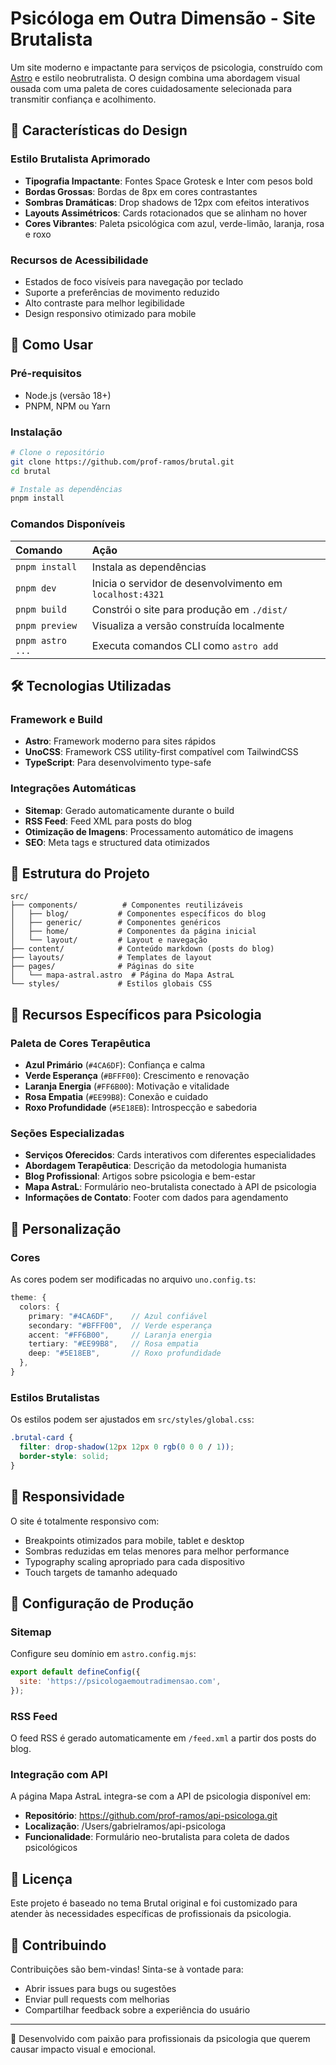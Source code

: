 # Psicóloga em Outra Dimensão - Site Brutalista

Um site moderno e impactante para serviços de psicologia, construído com [Astro](https://astro.build/) e estilo neobrutralista. O design combina uma abordagem visual ousada com uma paleta de cores cuidadosamente selecionada para transmitir confiança e acolhimento.

## 🎨 Características do Design

### Estilo Brutalista Aprimorado
- **Tipografia Impactante**: Fontes Space Grotesk e Inter com pesos bold
- **Bordas Grossas**: Bordas de 8px em cores contrastantes
- **Sombras Dramáticas**: Drop shadows de 12px com efeitos interativos
- **Layouts Assimétricos**: Cards rotacionados que se alinham no hover
- **Cores Vibrantes**: Paleta psicológica com azul, verde-limão, laranja, rosa e roxo

### Recursos de Acessibilidade
- Estados de foco visíveis para navegação por teclado
- Suporte a preferências de movimento reduzido
- Alto contraste para melhor legibilidade
- Design responsivo otimizado para mobile

## 🚀 Como Usar

### Pré-requisitos
- Node.js (versão 18+)
- PNPM, NPM ou Yarn

### Instalação

```bash
# Clone o repositório
git clone https://github.com/prof-ramos/brutal.git
cd brutal

# Instale as dependências
pnpm install
```

### Comandos Disponíveis

| Comando             | Ação                                               |
| :------------------ | :------------------------------------------------- |
| `pnpm install`      | Instala as dependências                            |
| `pnpm dev`          | Inicia o servidor de desenvolvimento em `localhost:4321` |
| `pnpm build`        | Constrói o site para produção em `./dist/`        |
| `pnpm preview`      | Visualiza a versão construída localmente           |
| `pnpm astro ...`    | Executa comandos CLI como `astro add`              |

## 🛠️ Tecnologias Utilizadas

### Framework e Build
- **Astro**: Framework moderno para sites rápidos
- **UnoCSS**: Framework CSS utility-first compatível com TailwindCSS
- **TypeScript**: Para desenvolvimento type-safe

### Integrações Automáticas
- **Sitemap**: Gerado automaticamente durante o build
- **RSS Feed**: Feed XML para posts do blog
- **Otimização de Imagens**: Processamento automático de imagens
- **SEO**: Meta tags e structured data otimizados

## 📁 Estrutura do Projeto

```
src/
├── components/          # Componentes reutilizáveis
│   ├── blog/           # Componentes específicos do blog
│   ├── generic/        # Componentes genéricos
│   ├── home/           # Componentes da página inicial
│   └── layout/         # Layout e navegação
├── content/            # Conteúdo markdown (posts do blog)
├── layouts/            # Templates de layout
├── pages/              # Páginas do site
│   └── mapa-astral.astro  # Página do Mapa AstraL
└── styles/             # Estilos globais CSS
```

## 🎯 Recursos Específicos para Psicologia

### Paleta de Cores Terapêutica
- **Azul Primário** (`#4CA6DF`): Confiança e calma
- **Verde Esperança** (`#BFFF00`): Crescimento e renovação
- **Laranja Energia** (`#FF6B00`): Motivação e vitalidade
- **Rosa Empatia** (`#EE99B8`): Conexão e cuidado
- **Roxo Profundidade** (`#5E18EB`): Introspecção e sabedoria

### Seções Especializadas
- **Serviços Oferecidos**: Cards interativos com diferentes especialidades
- **Abordagem Terapêutica**: Descrição da metodologia humanista
- **Blog Profissional**: Artigos sobre psicologia e bem-estar
- **Mapa AstraL**: Formulário neo-brutalista conectado à API de psicologia
- **Informações de Contato**: Footer com dados para agendamento

## 🎨 Personalização

### Cores
As cores podem ser modificadas no arquivo `uno.config.ts`:

```typescript
theme: {
  colors: {
    primary: "#4CA6DF",    // Azul confiável
    secondary: "#BFFF00",  // Verde esperança
    accent: "#FF6B00",     // Laranja energia
    tertiary: "#EE99B8",   // Rosa empatia
    deep: "#5E18EB",       // Roxo profundidade
  },
}
```

### Estilos Brutalistas
Os estilos podem ser ajustados em `src/styles/global.css`:

```css
.brutal-card {
  filter: drop-shadow(12px 12px 0 rgb(0 0 0 / 1));
  border-style: solid;
}
```

## 📱 Responsividade

O site é totalmente responsivo com:
- Breakpoints otimizados para mobile, tablet e desktop
- Sombras reduzidas em telas menores para melhor performance
- Typography scaling apropriado para cada dispositivo
- Touch targets de tamanho adequado

## 🔧 Configuração de Produção

### Sitemap
Configure seu domínio em `astro.config.mjs`:

```javascript
export default defineConfig({
  site: 'https://psicologaemoutradimensao.com',
});
```

### RSS Feed
O feed RSS é gerado automaticamente em `/feed.xml` a partir dos posts do blog.

### Integração com API
A página Mapa AstraL integra-se com a API de psicologia disponível em:
- **Repositório**: https://github.com/prof-ramos/api-psicologa.git
- **Localização**: /Users/gabrielramos/api-psicologa
- **Funcionalidade**: Formulário neo-brutalista para coleta de dados psicológicos

## 📄 Licença

Este projeto é baseado no tema Brutal original e foi customizado para atender às necessidades específicas de profissionais da psicologia.

## 🤝 Contribuindo

Contribuições são bem-vindas! Sinta-se à vontade para:
- Abrir issues para bugs ou sugestões
- Enviar pull requests com melhorias
- Compartilhar feedback sobre a experiência do usuário

---

💚 Desenvolvido com paixão para profissionais da psicologia que querem causar impacto visual e emocional.
